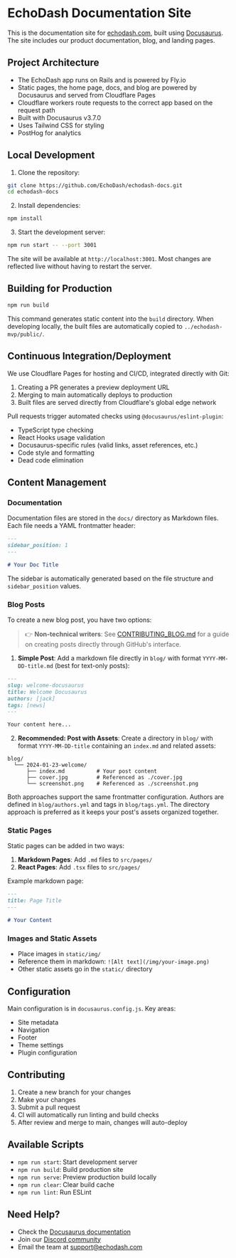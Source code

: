 # EchoDash Documentation Site

This is the documentation site for [echodash.com](https://echodash.com), built using [Docusaurus](https://docusaurus.io/). The site includes our product documentation, blog, and landing pages.

## Project Architecture

- The EchoDash app runs on Rails and is powered by Fly.io
- Static pages, the home page, docs, and blog are powered by Docusaurus and served from Cloudflare Pages
- Cloudflare workers route requests to the correct app based on the request path
- Built with Docusaurus v3.7.0
- Uses Tailwind CSS for styling
- PostHog for analytics

## Local Development

1. Clone the repository:

```bash
git clone https://github.com/EchoDash/echodash-docs.git
cd echodash-docs
```

2. Install dependencies:
```bash
npm install
```

3. Start the development server:
```bash
npm run start -- --port 3001
```

The site will be available at `http://localhost:3001`. Most changes are reflected live without having to restart the server.

## Building for Production

```bash
npm run build
```

This command generates static content into the `build` directory. When developing locally, the built files are automatically copied to `../echodash-mvp/public/`.

## Continuous Integration/Deployment

We use Cloudflare Pages for hosting and CI/CD, integrated directly with Git:
1. Creating a PR generates a preview deployment URL
2. Merging to main automatically deploys to production
3. Built files are served directly from Cloudflare's global edge network

Pull requests trigger automated checks using `@docusaurus/eslint-plugin`:
- TypeScript type checking
- React Hooks usage validation
- Docusaurus-specific rules (valid links, asset references, etc.)
- Code style and formatting
- Dead code elimination

## Content Management

### Documentation

Documentation files are stored in the `docs/` directory as Markdown files. Each file needs a YAML frontmatter header:

```markdown
---
sidebar_position: 1
---

# Your Doc Title
```

The sidebar is automatically generated based on the file structure and `sidebar_position` values.

### Blog Posts

To create a new blog post, you have two options:

> 👉 **Non-technical writers**: See [CONTRIBUTING_BLOG.md](CONTRIBUTING_BLOG.md) for a guide on creating posts directly through GitHub's interface.

1. **Simple Post**: Add a markdown file directly in `blog/` with format `YYYY-MM-DD-title.md` (best for text-only posts):
```markdown
---
slug: welcome-docusaurus
title: Welcome Docusaurus
authors: [jack]
tags: [news]
---

Your content here...
```

2. **Recommended: Post with Assets**: Create a directory in `blog/` with format `YYYY-MM-DD-title` containing an `index.md` and related assets:
```
blog/
  └── 2024-01-23-welcome/
      ├── index.md          # Your post content
      ├── cover.jpg         # Referenced as ./cover.jpg
      └── screenshot.png    # Referenced as ./screenshot.png
```

Both approaches support the same frontmatter configuration. Authors are defined in `blog/authors.yml` and tags in `blog/tags.yml`. The directory approach is preferred as it keeps your post's assets organized together.

### Static Pages

Static pages can be added in two ways:

1. **Markdown Pages**: Add `.md` files to `src/pages/`
2. **React Pages**: Add `.tsx` files to `src/pages/`

Example markdown page:
```markdown
---
title: Page Title
---

# Your Content
```

### Images and Static Assets

- Place images in `static/img/`
- Reference them in markdown: `![Alt text](/img/your-image.png)`
- Other static assets go in the `static/` directory

## Configuration

Main configuration is in `docusaurus.config.js`. Key areas:
- Site metadata
- Navigation
- Footer
- Theme settings
- Plugin configuration

## Contributing

1. Create a new branch for your changes
2. Make your changes
3. Submit a pull request
4. CI will automatically run linting and build checks
5. After review and merge to main, changes will auto-deploy

## Available Scripts

- `npm run start`: Start development server
- `npm run build`: Build production site
- `npm run serve`: Preview production build locally
- `npm run clear`: Clear build cache
- `npm run lint`: Run ESLint

## Need Help?

- Check the [Docusaurus documentation](https://docusaurus.io/docs)
- Join our [Discord community](https://discord.gg/bEZaBrvawK)
- Email the team at support@echodash.com